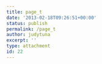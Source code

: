 ```yaml
---
title: page_t
date: '2013-02-18T09:26:51+00:00'
status: publish
permalink: /page_t
author: judytuna
excerpt: ''
type: attachment
id: 22
---
```

<!DOCTYPE html PUBLIC "-//W3C//DTD HTML 4.0 Transitional//EN" "http://www.w3.org/TR/REC-html40/loose.dtd">
<?xml encoding="UTF-8">
